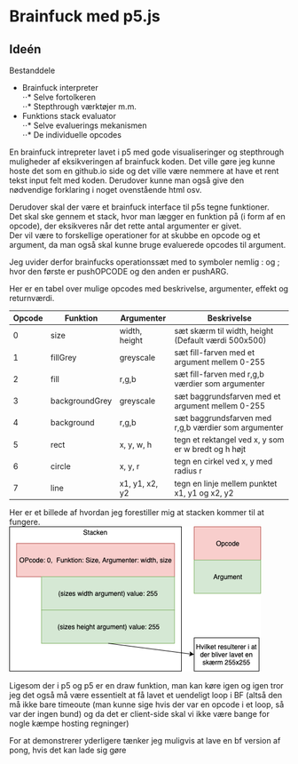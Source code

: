 Brainfuck med p5.js
=======

## Ideén  

Bestanddele  
* Brainfuck interpreter  
⋅⋅* Selve fortolkeren  
⋅⋅* Stepthrough værktøjer m.m.  
* Funktions stack evaluator  
⋅⋅* Selve evaluerings mekanismen  
⋅⋅* De individuelle opcodes  

En brainfuck intrepreter lavet i p5 med gode visualiseringer og stepthrough muligheder af eksikveringen af brainfuck koden. Det ville gøre jeg kunne hoste det som en github.io side og det ville være nemmere at have et rent tekst input felt med koden. Derudover kunne man også give den nødvendige forklaring i noget ovenstående html osv.

Derudover skal der være et brainfuck interface til p5s tegne funktioner.  
Det skal ske gennem et stack, hvor man lægger en funktion på (i form af en opcode), der eksikveres når det rette antal argumenter er givet.  
Der vil være to forskellige operationer for at skubbe en opcode og et argument, da man også skal kunne bruge evaluerede opcodes til argument.

Jeg uvider derfor brainfucks operationssæt med to symboler nemlig : og ; hvor den første er pushOPCODE og den anden er pushARG.

Her er en tabel over mulige opcodes med beskrivelse, argumenter, effekt og returnværdi.  

Opcode	|Funktion	|Argumenter	|Beskrivelse
---|---|---|---
0|	size|	width, height|		sæt skærm til width, height (Default værdi 500x500)
1|	fillGrey|	greyscale|		sæt fill-farven med et argument mellem 0-255
2|	fill|	r,g,b|	sæt fill-farven med r,g,b værdier som argumenter
3|	backgroundGrey|	greyscale|	sæt baggrundsfarven med et argument mellem 0-255
4|	background|	r,g,b|	sæt baggrundsfarven med r,g,b værdier som argumenter
5|	rect|	x, y, w, h|	tegn et rektangel ved x, y som er w bredt og h højt
6|	circle|	x, y, r|	tegn en cirkel ved x, y med radius r
7|	line|	x1, y1, x2, y2|	tegn en linje mellem punktet x1, y1 og x2, y2


Her er et billede af hvordan jeg forestiller mig at stacken kommer til at fungere.  
![](stack.png)

Ligesom der i p5 og p5 er en draw funktion, man kan køre igen og igen tror jeg det også må være essentielt at få lavet et uendeligt loop i BF (altså den må ikke bare timeoute (man kunne sige hvis der var en opcode i et loop, så var der ingen bund) og da det er client-side skal vi ikke være bange for nogle kæmpe hosting regninger)

For at demonstrerer yderligere tænker jeg muligvis at lave en bf version af pong, hvis det kan lade sig gøre
